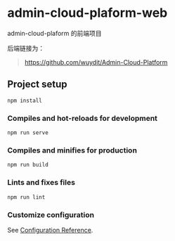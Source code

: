 # admin-cloud-plaform-web

admin-cloud-plaform 的前端项目


后端链接为：
> https://github.com/wuydit/Admin-Cloud-Platform

## Project setup
```
npm install
```

### Compiles and hot-reloads for development
```
npm run serve
```

### Compiles and minifies for production
```
npm run build
```

### Lints and fixes files
```
npm run lint
```

### Customize configuration
See [Configuration Reference](https://cli.vuejs.org/config/).

